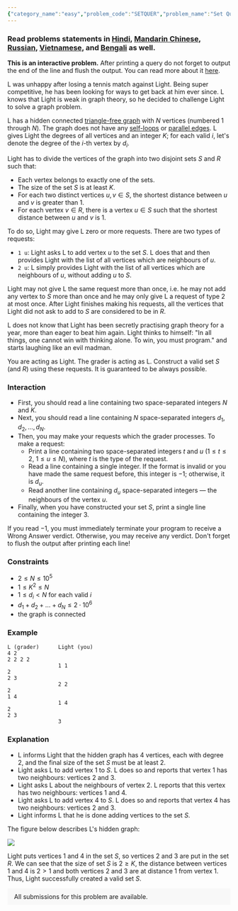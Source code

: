 ```yaml
---
{"category_name":"easy","problem_code":"SETQUER","problem_name":"Set Queries","problemComponents":{"constraints":"","constraintsState":false,"subtasks":"","subtasksState":false,"inputFormat":"","inputFormatState":false,"outputFormat":"","outputFormatState":false,"sampleTestCases":{}},"video_editorial_url":"https://youtu.be/bhRFoRBYi58","languages_supported":{"0":"CPP14","1":"C","2":"JAVA","3":"PYTH 3.6","4":"CPP17","5":"PYTH","6":"PYP3","7":"CS2","8":"ADA","9":"PYPY","10":"TEXT","11":"PAS fpc","12":"NODEJS","13":"RUBY","14":"PHP","15":"GO","16":"HASK","17":"TCL","18":"PERL","19":"SCALA","20":"LUA","21":"kotlin","22":"BASH","23":"JS","24":"LISP sbcl","25":"rust","26":"PAS gpc","27":"BF","28":"CLOJ","29":"R","30":"D","31":"CAML","32":"FORT","33":"ASM","34":"swift","35":"FS","36":"WSPC","37":"LISP clisp","38":"SQL","39":"SCM guile","40":"PERL6","41":"ERL","42":"CLPS","43":"ICK","44":"NICE","45":"PRLG","46":"ICON","47":"COB","48":"SCM chicken","49":"PIKE","50":"SCM qobi","51":"ST","52":"SQLQ","53":"NEM"},"max_timelimit":1,"source_sizelimit":50000,"problem_author":"shaanknight","problem_tester":"","date_added":"21-11-2020","tags":{"0":"cook124","1":"easy","2":"shaanknight"},"problem_difficulty_level":"Easy","best_tag":"","editorial_url":"https://discuss.codechef.com/problems/SETQUER","time":{"view_start_date":1104528600,"submit_start_date":1104528600,"visible_start_date":1104528600,"end_date":1735669800},"is_direct_submittable":false,"problemDiscussURL":"https://discuss.codechef.com/search?q=SETQUER","is_proctored":false,"visitedContests":{},"layout":"problem"}
---
```

### Read problems statements in [Hindi](https://www.codechef.com/download/translated/COOK124/hindi/SETQUER.pdf), [Mandarin Chinese](https://www.codechef.com/download/translated/COOK124/mandarin/SETQUER.pdf), [Russian](https://www.codechef.com/download/translated/COOK124/russian/SETQUER.pdf), [Vietnamese](https://www.codechef.com/download/translated/COOK124/vietnamese/SETQUER.pdf), and [Bengali](https://www.codechef.com/download/translated/COOK124/bengali/SETQUER.pdf) as well.

**This is an interactive problem.** After printing a query do not forget to output the end of the line and flush the output. You can read more about it [here](https://codeforces.com/blog/entry/63707).

L was unhappy after losing a tennis match against Light. Being super competitive, he has been looking for ways to get back at him ever since. L knows that Light is weak in graph theory, so he decided to challenge Light to solve a graph problem.

L has a hidden connected [triangle-free graph](https://en.wikipedia.org/wiki/Triangle-free_graph) with $N$ vertices (numbered $1$ through $N$). The graph does not have any [self-loops](https://en.wikipedia.org/wiki/Loop_(graph_theory)) or [parallel edges](https://en.wikipedia.org/wiki/Multiple_edges). L gives Light the degrees of all vertices and an integer $K$; for each valid $i$, let's denote the degree of the $i$-th vertex by $d_i$.

Light has to divide the vertices of the graph into two disjoint sets $S$ and $R$ such that:
- Each vertex belongs to exactly one of the sets.
- The size of the set $S$ is at least $K$.
- For each two distinct vertices $u, v \in S$, the shortest distance between $u$ and $v$ is greater than $1$.
- For each vertex $v \in R$, there is a vertex $u \in S$ such that the shortest distance between $u$ and $v$ is $1$.

To do so, Light may give L zero or more requests. There are two types of requests:
- `1 u`: Light asks L to add vertex $u$ to the set $S$. L does that and then provides Light with the list of all vertices which are neighbours of $u$.
- `2 u`: L simply provides Light with the list of all vertices which are neighbours of $u$, without adding $u$ to $S$.

Light may not give L the same request more than once, i.e. he may not add any vertex to $S$ more than once and he may only give L a request of type $2$ at most once. After Light finishes making his requests, all the vertices that Light did not ask to add to $S$ are considered to be in $R$.

L does not know that Light has been secretly practising graph theory for a year, more than eager to beat him again. Light thinks to himself: "In all things, one cannot win with thinking alone. To win, you must program." and starts laughing like an evil madman. 

You are acting as Light. The grader is acting as L. Construct a valid set $S$ (and $R$) using these requests. It is guaranteed to be always possible.

### Interaction
- First, you should read a line containing two space-separated integers $N$ and $K$.
- Next, you should read a line containing $N$ space-separated integers $d_1, d_2, \ldots, d_N$.
- Then, you may make your requests which the grader processes. To make a request:
    - Print a line containing two space-separated integers $t$ and $u$ ($1 \le t \le 2$, $1 \le u \le N$), where $t$ is the type of the request.
    - Read a line containing a single integer. If the format is invalid or you have made the same request before, this integer is $-1$; otherwise, it is $d_u$.
    - Read another line containing $d_u$ space-separated integers — the neighbours of the vertex $u$.
- Finally, when you have constructed your set $S$, print a single line containing the integer $3$.

If you read $-1$, you must immediately terminate your program to receive a Wrong Answer verdict. Otherwise, you may receive any verdict. Don't forget to flush the output after printing each line!

### Constraints
- $2 \le N \le 10^5$
- $1 \le K^2 \le N$
- $1 \le d_i \lt N$ for each valid $i$
- $d_1 + d_2 + \ldots + d_N \le 2 \cdot 10^6$
- the graph is connected

### Example
```
L (grader)      Light (you)
4 2
2 2 2 2
                1 1
2
2 3
                2 2
2
1 4
                1 4
2
2 3
                3
```

### Explanation
- L informs Light that the hidden graph has $4$ vertices, each with degree $2$, and the final size of the set $S$ must be at least $2$.
- Light asks L to add vertex $1$ to $S$. L does so and reports that vertex $1$ has two neighbours: vertices $2$ and $3$. 
- Light asks L about the neighbours of vertex $2$. L reports that this vertex has two neighbours: vertices $1$ and $4$. 
- Light asks L to add vertex $4$ to $S$. L does so and reports that vertex $4$ has two neighbours: vertices $2$ and $3$.
- Light informs L that he is done adding vertices to the set $S$.

The figure below describes L's hidden graph:

![](https://codechef_shared.s3.amazonaws.com/download/Images/COOK124/c0X3TCl.png)

Light puts vertices $1$ and $4$ in the set $S$, so vertices $2$ and $3$ are put in the set $R$. We can see that the size of set $S$ is $2 \ge K$, the distance between vertices $1$ and $4$ is $2 \gt 1$ and both vertices $2$ and $3$ are at distance $1$ from vertex $1$. Thus, Light successfully created a valid set $S$.

<aside style='background: #f8f8f8;padding: 10px 15px;'><div>All submissions for this problem are available.</div></aside>